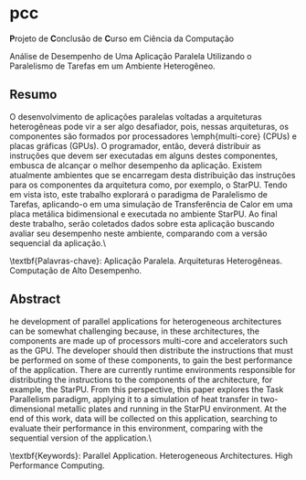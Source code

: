 # pcc
**P**rojeto de **C**onclusão de **C**urso em Ciência da Computação

Análise de Desempenho de Uma Aplicação Paralela Utilizando o Paralelismo de Tarefas em um Ambiente Heterogêneo.

## Resumo

O desenvolvimento de aplicações paralelas voltadas a arquiteturas heterogêneas pode vir a ser algo desafiador, pois, nessas arquiteturas, os componentes são formados por processadores \emph{multi-core} (CPUs) e placas gráficas (GPUs).
O programador, então, deverá distribuir as instruções que devem ser executadas em alguns destes componentes, embusca de alcançar o melhor desempenho da aplicação.
Existem atualmente ambientes que se encarregam desta distribuição das instruções para os componentes da arquitetura como, por exemplo, o StarPU. 
Tendo em vista isto, este trabalho explorará o paradigma de Paralelismo de Tarefas, aplicando-o em uma simulação de Transferência de Calor em uma placa metálica bidimensional e executada no ambiente StarPU.
Ao final deste trabalho, serão coletados dados sobre esta aplicação buscando avaliar seu desempenho neste ambiente, comparando com a versão sequencial da aplicação.\\

\textbf{Palavras-chave}: Aplicação Paralela. Arquiteturas Heterogêneas. Computação de Alto Desempenho.

## Abstract

he development of parallel applications for heterogeneous architectures can be somewhat challenging because,
in these architectures, the components are made up of processors multi-core and accelerators such as the GPU.
The developer should then distribute the instructions that must be performed on some of these components,
to gain the best performance of the application. There are currently runtime environments responsible
for distributing the instructions to the components of the architecture, for example, the StarPU.
From this perspective, this paper explores the Task Parallelism paradigm, applying it to a simulation of heat transfer in two-dimensional metallic plates and running in the StarPU  environment.
At the end of this work, data will be collected on this application,
searching to evaluate their performance in this environment, comparing with the sequential version of the application.\\

\textbf{Keywords}: Parallel Application. Heterogeneous Architectures. High Performance Computing.